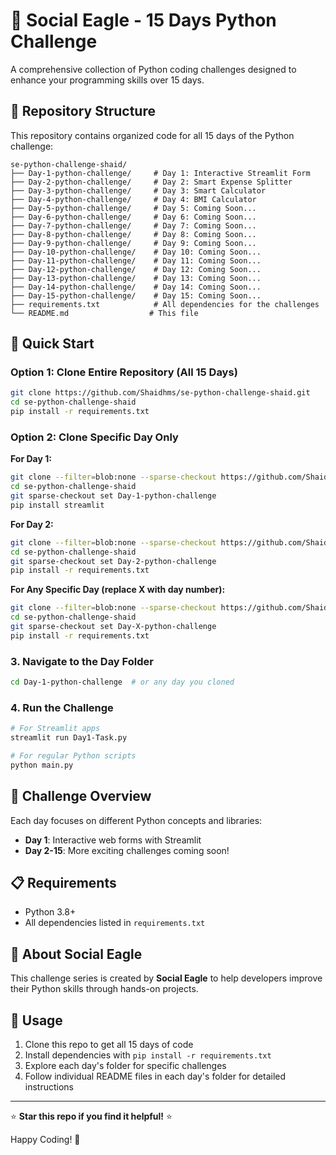 # 🦅 Social Eagle - 15 Days Python Challenge

A comprehensive collection of Python coding challenges designed to enhance your programming skills over 15 days.

## 📁 Repository Structure

This repository contains organized code for all 15 days of the Python challenge:

```
se-python-challenge-shaid/
├── Day-1-python-challenge/     # Day 1: Interactive Streamlit Form
├── Day-2-python-challenge/     # Day 2: Smart Expense Splitter
├── Day-3-python-challenge/     # Day 3: Smart Calculator
├── Day-4-python-challenge/     # Day 4: BMI Calculator
├── Day-5-python-challenge/     # Day 5: Coming Soon...
├── Day-6-python-challenge/     # Day 6: Coming Soon...
├── Day-7-python-challenge/     # Day 7: Coming Soon...
├── Day-8-python-challenge/     # Day 8: Coming Soon...
├── Day-9-python-challenge/     # Day 9: Coming Soon...
├── Day-10-python-challenge/    # Day 10: Coming Soon...
├── Day-11-python-challenge/    # Day 11: Coming Soon...
├── Day-12-python-challenge/    # Day 12: Coming Soon...
├── Day-13-python-challenge/    # Day 13: Coming Soon...
├── Day-14-python-challenge/    # Day 14: Coming Soon...
├── Day-15-python-challenge/    # Day 15: Coming Soon...
├── requirements.txt            # All dependencies for the challenges
└── README.md                  # This file
```

## 🚀 Quick Start

### Option 1: Clone Entire Repository (All 15 Days)
```bash
git clone https://github.com/Shaidhms/se-python-challenge-shaid.git
cd se-python-challenge-shaid
pip install -r requirements.txt
```

### Option 2: Clone Specific Day Only
**For Day 1:**
```bash
git clone --filter=blob:none --sparse-checkout https://github.com/Shaidhms/se-python-challenge-shaid.git
cd se-python-challenge-shaid
git sparse-checkout set Day-1-python-challenge
pip install streamlit
```

**For Day 2:**
```bash
git clone --filter=blob:none --sparse-checkout https://github.com/Shaidhms/se-python-challenge-shaid.git
cd se-python-challenge-shaid  
git sparse-checkout set Day-2-python-challenge
pip install -r requirements.txt
```

**For Any Specific Day (replace X with day number):**
```bash
git clone --filter=blob:none --sparse-checkout https://github.com/Shaidhms/se-python-challenge-shaid.git
cd se-python-challenge-shaid
git sparse-checkout set Day-X-python-challenge
pip install -r requirements.txt
```

### 3. Navigate to the Day Folder
```bash
cd Day-1-python-challenge  # or any day you cloned
```

### 4. Run the Challenge
```bash
# For Streamlit apps
streamlit run Day1-Task.py

# For regular Python scripts  
python main.py
```

## 🎯 Challenge Overview

Each day focuses on different Python concepts and libraries:

- **Day 1**: Interactive web forms with Streamlit
- **Day 2-15**: More exciting challenges coming soon!

## 📋 Requirements

- Python 3.8+
- All dependencies listed in `requirements.txt`

## 🤝 About Social Eagle

This challenge series is created by **Social Eagle** to help developers improve their Python skills through hands-on projects.

## 📝 Usage

1. Clone this repo to get all 15 days of code
2. Install dependencies with `pip install -r requirements.txt`
3. Explore each day's folder for specific challenges
4. Follow individual README files in each day's folder for detailed instructions

---

⭐ **Star this repo if you find it helpful!** ⭐

Happy Coding! 🐍
